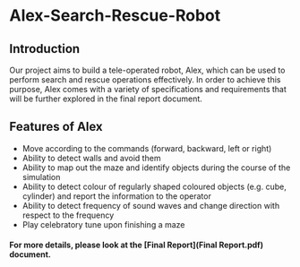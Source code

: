 # Alex-Search-Rescue-Robot

## Introduction

Our project aims to build a tele-operated robot, Alex, which can be used to perform search and rescue operations effectively. In order to achieve this purpose, Alex comes with a variety of specifications and requirements that will be further explored in the final report document. 

## Features of Alex
- Move according to the commands (forward, backward, left or right)
- Ability to detect walls and avoid them
- Ability to map out the maze and identify objects during the course of the simulation
- Ability to detect colour of regularly shaped coloured objects (e.g. cube, cylinder) and report the information to the operator
- Ability to detect frequency of sound waves and change direction with respect to the frequency
- Play celebratory tune upon finishing a maze


#### For more details, please look at the [Final Report](Final Report.pdf) document. 
